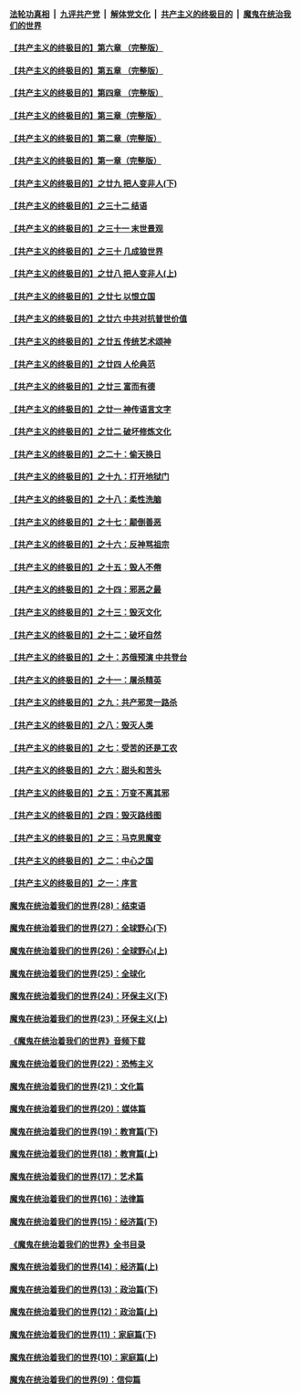 

####  [法轮功真相](../../../../basic/blob/master/README.md?t=05230331) &nbsp;|&nbsp; [九评共产党](../../../../9ping.md/blob/master/README.md?t=05230331) &nbsp;|&nbsp; [解体党文化](../../../../jtdwh.md/blob/master/README.md?t=05230331)  &nbsp;|&nbsp; [共产主义的终极目的](../../../../gczydzjmd.md/blob/master/README.md?t=05230331) &nbsp;|&nbsp; [魔鬼在统治我们的世界](../../../../mgztzwmdsj.md/blob/master/README.md?t=05230331) 

#### [【共产主义的终极目的】第六章 （完整版）](../pages/nsc422/n11428913.md?t=05230331) 

#### [【共产主义的终极目的】第五章 （完整版）](../pages/nsc422/n11428912.md?t=05230331) 

#### [【共产主义的终极目的】第四章 （完整版）](../pages/nsc422/n11428907.md?t=05230331) 

#### [【共产主义的终极目的】第三章（完整版）](../pages/nsc422/n11428848.md?t=05230331) 

#### [【共产主义的终极目的】第二章（完整版）](../pages/nsc422/n11428831.md?t=05230331) 

#### [【共产主义的终极目的】第一章（完整版）](../pages/nsc422/n11417651.md?t=05230331) 

#### [【共产主义的终极目的】之廿九 把人变非人(下)](../pages/nsc422/n11344140.md?t=05230331) 

#### [【共产主义的终极目的】之三十二 结语](../pages/nsc422/n11360535.md?t=05230331) 

#### [【共产主义的终极目的】之三十一 末世景观](../pages/nsc422/n11351129.md?t=05230331) 

#### [【共产主义的终极目的】之三十 几成狼世界](../pages/nsc422/n11348280.md?t=05230331) 

#### [【共产主义的终极目的】之廿八 把人变非人(上)](../pages/nsc422/n11340492.md?t=05230331) 

#### [【共产主义的终极目的】之廿七 以恨立国](../pages/nsc422/n11336944.md?t=05230331) 

#### [【共产主义的终极目的】之廿六 中共对抗普世价值](../pages/nsc422/n11324785.md?t=05230331) 

#### [【共产主义的终极目的】之廿五 传统艺术颂神](../pages/nsc422/n11296396.md?t=05230331) 

#### [【共产主义的终极目的】之廿四 人伦典范](../pages/nsc422/n11296397.md?t=05230331) 

#### [【共产主义的终极目的】之廿三 富而有德](../pages/nsc422/n11283598.md?t=05230331) 

#### [【共产主义的终极目的】之廿一 神传语言文字](../pages/nsc422/n11263265.md?t=05230331) 

#### [【共产主义的终极目的】之廿二 破坏修炼文化](../pages/nsc422/n11245728.md?t=05230331) 

#### [【共产主义的终极目的】之二十：偷天换日](../pages/nsc422/n11238846.md?t=05230331) 

#### [【共产主义的终极目的】之十九：打开地狱门](../pages/nsc422/n11206376.md?t=05230331) 

#### [【共产主义的终极目的】之十八：柔性洗脑](../pages/nsc422/n11199994.md?t=05230331) 

#### [【共产主义的终极目的】之十七：颠倒善恶](../pages/nsc422/n11179782.md?t=05230331) 

#### [【共产主义的终极目的】之十六：反神骂祖宗](../pages/nsc422/n11166798.md?t=05230331) 

#### [【共产主义的终极目的】之十五：毁人不倦](../pages/nsc422/n11166792.md?t=05230331) 

#### [【共产主义的终极目的】之十四：邪恶之最](../pages/nsc422/n11150249.md?t=05230331) 

#### [【共产主义的终极目的】之十三：毁灭文化](../pages/nsc422/n11135227.md?t=05230331) 

#### [【共产主义的终极目的】之十二：破坏自然](../pages/nsc422/n11135214.md?t=05230331) 

#### [【共产主义的终极目的】之十：苏俄预演 中共登台](../pages/nsc422/n11118424.md?t=05230331) 

#### [【共产主义的终极目的】之十一：屠杀精英](../pages/nsc422/n11118442.md?t=05230331) 

#### [【共产主义的终极目的】之九：共产邪灵一路杀](../pages/nsc422/n11114139.md?t=05230331) 

#### [【共产主义的终极目的】之八：毁灭人类](../pages/nsc422/n11108503.md?t=05230331) 

#### [【共产主义的终极目的】之七：受苦的还是工农](../pages/nsc422/n11101809.md?t=05230331) 

#### [【共产主义的终极目的】之六：甜头和苦头](../pages/nsc422/n11096971.md?t=05230331) 

#### [【共产主义的终极目的】之五：万变不离其邪](../pages/nsc422/n11091285.md?t=05230331) 

#### [【共产主义的终极目的】之四：毁灭路线图](../pages/nsc422/n11086284.md?t=05230331) 

#### [【共产主义的终极目的】之三：马克思魔变](../pages/nsc422/n11061941.md?t=05230331) 

#### [【共产主义的终极目的】之二：中心之国](../pages/nsc422/n11047728.md?t=05230331) 

#### [【共产主义的终极目的】之一：序言](../pages/nsc422/n11086077.md?t=05230331) 

#### [魔鬼在统治着我们的世界(28)：结束语](../pages/nsc422/n10936246.md?t=05230331) 

#### [魔鬼在统治着我们的世界(27)：全球野心(下)](../pages/nsc422/n10928319.md?t=05230331) 

#### [魔鬼在统治着我们的世界(26)：全球野心(上)](../pages/nsc422/n10900318.md?t=05230331) 

#### [魔鬼在统治着我们的世界(25)：全球化](../pages/nsc422/n10788205.md?t=05230331) 

#### [魔鬼在统治着我们的世界(24)：环保主义(下)](../pages/nsc422/n10695307.md?t=05230331) 

#### [魔鬼在统治着我们的世界(23)：环保主义(上)](../pages/nsc422/n10688613.md?t=05230331) 

#### [《魔鬼在统治着我们的世界》音频下载](../pages/nsc422/n10635553.md?t=05230331) 

#### [魔鬼在统治着我们的世界(22)：恐怖主义](../pages/nsc422/n10614727.md?t=05230331) 

#### [魔鬼在统治着我们的世界(21)：文化篇](../pages/nsc422/n10597706.md?t=05230331) 

#### [魔鬼在统治着我们的世界(20)：媒体篇](../pages/nsc422/n10586579.md?t=05230331) 

#### [魔鬼在统治着我们的世界(19)：教育篇(下)](../pages/nsc422/n10564808.md?t=05230331) 

#### [魔鬼在统治着我们的世界(18)：教育篇(上)](../pages/nsc422/n10526970.md?t=05230331) 

#### [魔鬼在统治着我们的世界(17)：艺术篇](../pages/nsc422/n10499093.md?t=05230331) 

#### [魔鬼在统治着我们的世界(16)：法律篇](../pages/nsc422/n10485969.md?t=05230331) 

#### [魔鬼在统治着我们的世界(15)：经济篇(下)](../pages/nsc422/n10469975.md?t=05230331) 

#### [《魔鬼在统治着我们的世界》全书目录](../pages/nsc422/n10464261.md?t=05230331) 

#### [魔鬼在统治着我们的世界(14)：经济篇(上)](../pages/nsc422/n10457370.md?t=05230331) 

#### [魔鬼在统治着我们的世界(13)：政治篇(下)](../pages/nsc422/n10448270.md?t=05230331) 

#### [魔鬼在统治着我们的世界(12)：政治篇(上)](../pages/nsc422/n10444576.md?t=05230331) 

#### [魔鬼在统治着我们的世界(11)：家庭篇(下)](../pages/nsc422/n10440961.md?t=05230331) 

#### [魔鬼在统治着我们的世界(10)：家庭篇(上)](../pages/nsc422/n10435448.md?t=05230331) 

#### [魔鬼在统治着我们的世界(9)：信仰篇](../pages/nsc422/n10432159.md?t=05230331) 

